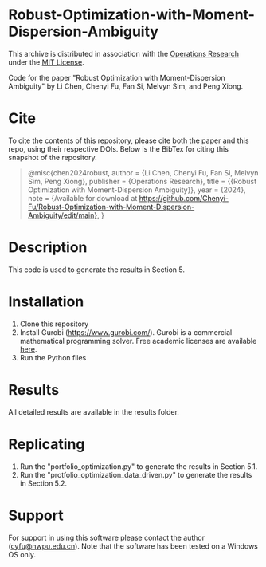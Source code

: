 # Robust-Optimization-with-Moment-Dispersion-Ambiguity
This archive is distributed in association with the [Operations Research](https://pubsonline.informs.org/journal/opre) under the [MIT License](https://github.com/Chenyi-Fu/Robust-Optimization-with-Moment-Dispersion-Ambiguity/blob/main/LICENSE).

Code for the paper "Robust Optimization with Moment-Dispersion Ambiguity" by Li Chen, Chenyi Fu, Fan Si, Melvyn Sim, and Peng Xiong.

# Cite
To cite the contents of this repository, please cite both the paper and this repo, using their respective DOIs.
Below is the BibTex for citing this snapshot of the repository.
> @misc{chen2024robust,
  author =        {Li Chen, Chenyi Fu, Fan Si, Melvyn Sim, Peng Xiong},
  publisher =     {Operations Research},
  title =         {{Robust Optimization with Moment-Dispersion Ambiguity}},
  year =          {2024},
  note =          {Available for download at https://github.com/Chenyi-Fu/Robust-Optimization-with-Moment-Dispersion-Ambiguity/edit/main},
  }

# Description
This code is used to generate the results in Section 5.

# Installation
1. Clone this repository
2. Install Gurobi (https://www.gurobi.com/). Gurobi is a commercial mathematical programming solver. Free academic licenses are available [here](https://www.gurobi.com/academia/academic-program-and-licenses/).
3. Run the Python files

# Results
All detailed results are available in the results folder.

# Replicating
1. Run the "portfolio_optimization.py" to generate the results in Section 5.1.
2. Run the "protfolio_optimization_data_driven.py" to generate the results in Section 5.2.

# Support
For support in using this software please contact the author (cyfu@nwpu.edu.cn). Note that the software has been tested on a Windows OS only.
